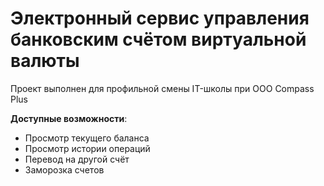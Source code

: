 # Электронный сервис управления банковским счётом виртуальной валюты
Проект выполнен для профильной смены IT-школы при OOO Compass Plus

**Доступные возможности**:
* Просмотр текущего баланса
* Просмотр истории операций
* Перевод на другой счёт
* Заморозка счетов